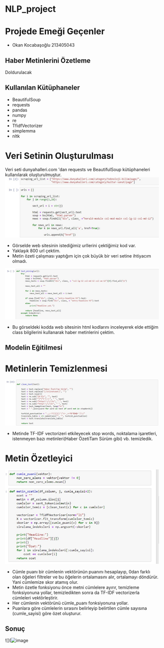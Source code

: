 # NLP_project
# Projede Emeği Geçenler
- Okan Kocabaşoğlu  213405043
## Haber Metinlerini Özetleme
Doldurulacak
## Kullanılan Kütüphaneler
- BeautifulSoup
- requests
- pandas
- numpy
- re
- TfidfVectorizer
- simplemma
- nltk
# Veri Setinin Oluşturulması
Veri seti dunyahalleri.com 'dan requests ve BeautifulSoup kütüphaneleri kullanılarak oluşturulmuştur.
![](https://github.com/Okan27k/NLP_project/blob/main/jpgs/jpg1.jpg?raw=true)
- Görselde web sitesinin istediğimiz urllerini çektiğimiz kod var.
- Yaklaşık 800 url çektim.
- Metin özeti çalışması yaptığım için çok büyük bir veri setine ihtiyacım olmadı.
 
![](https://github.com/Okan27k/NLP_project/blob/main/jpgs/jpg2.jpg?raw=true)
- Bu görseldeki kodda web sitesinin html kodlarını inceleyerek elde ettiğim class bilgilerini kullanarak haber metinlerini çektim.


## Modelin Eğitilmesi
# Metinlerin Temizlenmesi

![](https://github.com/Okan27k/NLP_project/blob/main/jpgs/jpg3.jpg?raw=true)
- Metinde TF-IDF vectorizeri etkileyecek stop words, noktalama işaretleri, istenmeyen bazı metinleri(Haber ÖzetiTam Sürüm gibi) vb. temizledik.
# Metin Özetleyici
![](https://github.com/Okan27k/NLP_project/blob/main/jpgs/jpg4.jpg?raw=true=)
- Cümle puanı bir cümlenin vektörünün puanını hesaplayıp, 0dan farklı olan öğeleri filtreler ve bu öğelerin ortalamasını alır, ortalamayı döndürür. Yani cümlemize skor atamış olur.
- Metin özetle fonksiyonu önce metni cümlelere ayırır, temizleme fonksiyonuna yollar, temizledikten sonra da TF-IDF vectorizerla cümleleri vektörleştirir.
- Her cümlenin vektörünü cümle_puanı fonksiyonuna yollar.
- Puanlara göre cümlelerin sırasını belirleyip belirtilen cümle sayısına (cumle_sayisi) göre özet oluşturur.

## Sonuç

![](![image](https://github.com/Okan27k/NLP_project/assets/116784940/f3e3968f-d285-4d19-bf11-08e084272a90)

